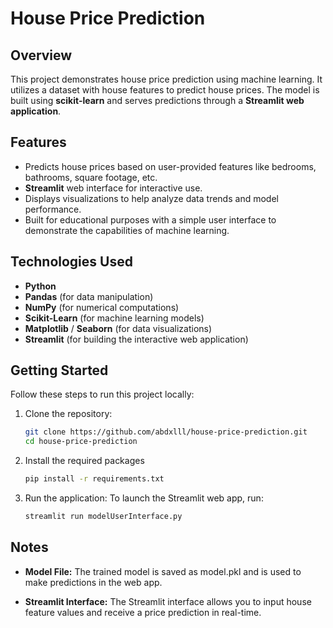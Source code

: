 # House Price Prediction

## Overview
This project demonstrates house price prediction using machine learning. It utilizes a dataset with house features to predict house prices. The model is built using **scikit-learn** and serves predictions through a **Streamlit web application**.

## Features
- Predicts house prices based on user-provided features like bedrooms, bathrooms, square footage, etc.
- **Streamlit** web interface for interactive use.
- Displays visualizations to help analyze data trends and model performance.
- Built for educational purposes with a simple user interface to demonstrate the capabilities of machine learning.

## Technologies Used
- **Python**
- **Pandas** (for data manipulation)
- **NumPy** (for numerical computations)
- **Scikit-Learn** (for machine learning models)
- **Matplotlib** / **Seaborn** (for data visualizations)
- **Streamlit** (for building the interactive web application)

## Getting Started

Follow these steps to run this project locally:

1. Clone the repository:
   ```bash
   git clone https://github.com/abdxlll/house-price-prediction.git
   cd house-price-prediction
   
2. Install the required packages
   ```bash
   pip install -r requirements.txt

3. Run the application:
   To launch the Streamlit web app, run:
   ```bash
   streamlit run modelUserInterface.py

## Notes
- **Model File:** The trained model is saved as model.pkl and is used to make predictions in the web app.

- **Streamlit Interface:** The Streamlit interface allows you to input house feature values and receive a price prediction in real-time.



